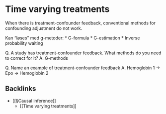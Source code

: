# Time varying treatments
When there is treatment-confounder feedback, conventional methods for confounding adjustment do not work.

Kan “løses” med g-metoder:
	* G-formula
	* G-estimation
	* Inverse probability waiting

Q. A study has treatment-confounder feedback. What methods do you need to correct for it?
A. G-methods

Q. Name an example of treatment-confounder feedback
A. Hemoglobin 1 -> Epo -> Hemoglobin 2

<!-- #anki/deck/Causal inference# -->

## Backlinks
* [[§Causal inference]]
	* [[Time varying treatments]]

<!-- {BearID:99022834-9B32-49F4-8D7D-EB246C7D5ECD-1050-000001E38801AC80} -->
